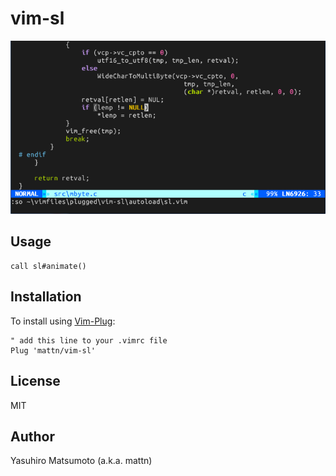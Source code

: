 # vim-sl

![SL](https://raw.githubusercontent.com/mattn/vim-sl/master/screenshot.gif)

## Usage

```vim
call sl#animate()
```

## Installation

To install using [Vim-Plug](https://github.com/junegunn/vim-plug):

```
" add this line to your .vimrc file
Plug 'mattn/vim-sl'
```

## License

MIT

## Author

Yasuhiro Matsumoto (a.k.a. mattn)
